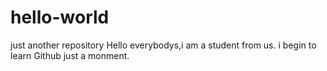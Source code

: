 # hello-world
just another repository
Hello everybodys,i am a student from us.
i begin to learn Github just a monment.
